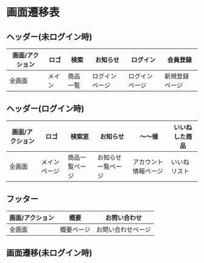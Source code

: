 # 画面遷移表

## ヘッダー(未ログイン時)
|画面/アクション|ロゴ|検索|お知らせ|ログイン|会員登録|
|-|-|-|-|-|-|
|全画面|メイン|商品一覧|ログインページ|ログインページ|新規登録ページ|

## ヘッダー(ログイン時)
|画面/アクション|ロゴ|検索窓|お知らせ|～～様|いいねした商品|
|-|-|-|-|-|-|
|全画面|メインページ|商品一覧ページ|お知らせ一覧ページ|アカウント情報ページ|いいねリスト|

## フッター
|画面/アクション|概要|お問い合わせ|
|-|-|-|
|全画面|概要ページ|お問い合わせページ|

## 画面遷移(未ログイン時)

### 商品閲覧系統
|画面/アクション|商品画像|出品する|購入手続きへ|商品を通報|通報(コメントエリア)|
|-|-|-|-|-|-|
|メインページ|商品詳細ページ|ログインページ|
|商品一覧ページ|商品詳細ページ|-|
|商品詳細ページ|-|-|ログインページ|ログインページ|ログインページ|

### ログイン系統
|画面/アクション|ログイン|次へ|登録せずにスキップ|登録する|ログイン画面へ|
|-|-|-|-|-|-|
|ログインページ|メインページ(ログイン後)|-|-|-|-|
|新規登録ページ|-|クレジット登録ページ|-|-|-|
|クレジット登録ページ|-|登録内容確認ページ|登録内容確認ページ|-|-|
|登録内容確認ページ|-|-|-|認証完了画面|-|
|認証完了画面|-|-|-|-|ログインページ|

### 運営情報系統
|画面/アクション|送信する|トップページへ|
|-|-|-|
|お問い合わせページ|お問い合わせ完了画面|-|
|お問い合わせページ|-|トップページ|

## 画面遷移(未ログイン時)


### 購入者サイド商品閲覧系統
|画面/アクション|商品画像|出品する|購入手続きへ|商品を通報|通報(コメントエリア)|購入する|受け取り完了を通知|購入履歴へ|
|-|-|-|-|-|-|-|-|-|
|メインページ|商品詳細ページ|出品情報入力ページ|-|-|-|-|-|-|
|商品一覧ページ|商品詳細ページ|-|-|-|-|-|-|-|
|商品詳細ページ|-|-|購入ページ|商品通報内容確認ページ|コメント通報確認ページ|-|-|-|
|購入ページ|-|-|-|-|-|取引ページ|-|-|-|
|取引ページ|-|-|-|-|-|-|取引完了ページ|-|
|受け取り完了ページ|-|-|-|-|-|-|-|購入履歴一覧ページ|

### 出品者サイド商品情報編集系統
|画面/アクション|入力内容を確認|出品する|出品したものを見る|商品の情報を変更する|通報(コメントエリア)|変更する|この商品を削除する|
|-|-|-|-|-|-|-|-|
|出品情報入力ページ|出品情報確認ページ|-|-|-|-|-|-|-|
|出品情報確認ページ|-|出品完了ページ|-|-|-|-|-|-|
|出品完了ページ|-|-|出品詳細ページ|-|-|-|-|-|
|出品詳細ページ|-|-|-|出品編集ページ|コメント通報確認ページ|-|-|-|
|出品編集ページ|-|-|-|-|-|出品変更完了ページ|-|-|



